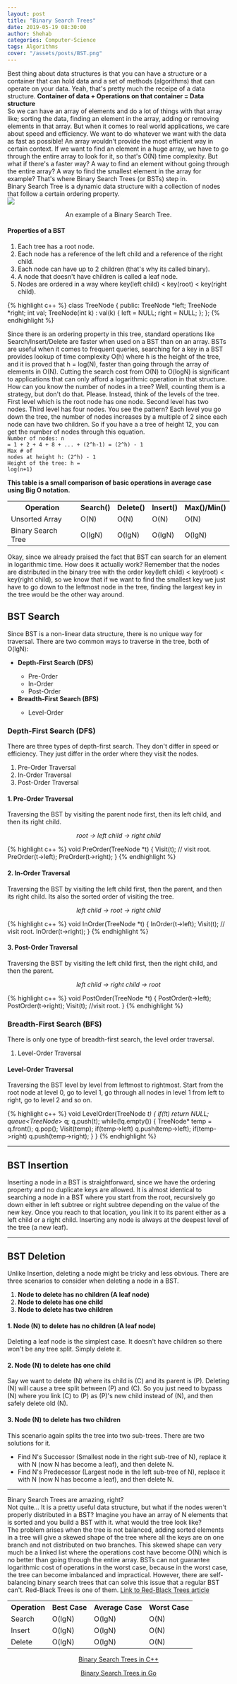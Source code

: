 ```yaml
---
layout: post
title: "Binary Search Trees"
date: 2019-05-19 08:30:00
author: Shehab
categories: Computer-Science
tags: Algorithms
cover: "/assets/posts/BST.png"
---
```


Best thing about data structures is that you can have a structure or a container that can hold data and a set of methods (algorithms) that can operate on your data. Yeah, that's pretty much the receipe of a data structure. <strong>Container of data + Operations on that container = Data structure</strong>
<br>
So we can have an array of elements and do a lot of things with that array like; sorting the data, finding an element in the array, adding or removing elements in that array. But when it comes to real world applications, we care about speed and efficiency. We want to do whatever we want with the data as fast as possible! An array wouldn't provide the most efficient way in certain context. If we want to find an element in a huge array, we have to go through the entire array to look for it, so that's O(N) time complexity. But what if there's a faster way? A way to find an element without going through the entire array? A way to find the smallest element in the array for example? That's where Binary Search Trees (or BSTs) step in.
<br>
Binary Search Tree is a dynamic data structure with a collection of nodes that follow a certain ordering property.  
<img src="/assets/posts/BST.png">

<p align="center">An example of a Binary Search Tree.</p>
<h4>Properties of a BST</h4>
<ol>
	<li>Each tree has a root node.</li>
	<li>Each node has a reference of the left child and a reference of the right child.</li>
	<li>Each node can have up to 2 children (that's why its called binary).</li>
	<li>A node that doesn't have children is called a leaf node.</li>
	<li>Nodes are ordered in a way where key(left child) < key(root) < key(right child).</li>
</ol>

{% highlight c++ %}
class TreeNode {
public:
TreeNode *left;
TreeNode *right;
int val;
TreeNode(int k) : val(k) {
left = NULL;
right = NULL;
};
};
{% endhighlight %}

Since there is an ordering property in this tree, standard operations like Search/Insert/Delete are faster when used on a BST than on an array.
BSTs are useful when it comes to frequent queries, searching for a key in a BST provides lookup of time complexity O(h) where h is the height of the tree, and it is proved that h = log(N), faster than going through the array of elements in O(N). Cutting the search cost from O(N) to O(logN) is significant to applications that can only afford a logarithmic operation in that structure.
<br>
How can you know the number of nodes in a tree? Well, counting them is a strategy, but don't do that. Please. Instead, think of the levels of the tree. First level which is the root node has one node. Second level has two nodes. Third level has four nodes. You see the pattern? Each level you go down the tree, the number of nodes increases by a multiple of 2 since each node can have two children. So if you have a a tree of height 12, you can get the number of nodes through this equation.
<br>
<code>Number of nodes: n = 1 + 2 + 4 + 8 + ... + (2^h-1) = (2^h) - 1</code><br>
<code>Max # of nodes at height h: (2^h) - 1</code><br>
<code>Height of the tree: h = log(n+1)</code><br>

<strong>This table is a small comparison of basic operations in <emp>average case</emp> using Big O notation.</strong>

<table cellpadding="0" cellspacing="0">
	<tr>
		<th>Operation</th><th>Search()</th><th>Delete()</th><th>Insert()</th><th>Max()/Min()</th>
	</tr>
	<tr>
		<td>Unsorted Array</td><td>O(N)</td><td>O(N)</td><td>O(N)</td><td>O(N)</td>
	</tr>
	<tr>
		<td>Binary Search Tree</td><td>O(lgN)</td><td>O(lgN)</td><td>O(lgN)</td><td>O(lgN)</td>
	</tr>
</table>

Okay, since we already praised the fact that BST can search for an element in logarithmic time. How does it actually work? Remember that the nodes are distributed in the binary tree with the order key(left child) < key(root) < key(right child), so we know that if we want to find the smallest key we just have to go down to the leftmost node in the tree, finding the largest key in the tree would be the other way around.

<h2>BST Search</h2>

Since BST is a non-linear data structure, there is no unique way for traversal. There are two common ways to traverse in the tree, both of O(lgN):

<ul>
	<li><strong> Depth-First Search (DFS) </strong></li>
	<ul>
		<li>Pre-Order</li>
		<li>In-Order</li>
		<li>Post-Order</li>
	</ul>
	<li><strong> Breadth-First Search (BFS) </strong></li>
	<ul>
		<li>Level-Order</li>
	</ul>
</ul>

<h3> Depth-First Search (DFS) </h3>

There are three types of depth-first search. They don't differ in speed or efficiency. They just differ in the order where they visit the nodes.

<ol>
	<li>Pre-Order Traversal</li>
	<li>In-Order Traversal</li>
	<li>Post-Order Traversal</li>
</ol>

<h4>1. Pre-Order Traversal</h4>
Traversing the BST by visiting the parent node first, then its left child, and then its right child. 
<p align="center"><I>root -> left child -> right child</I></p>
{% highlight c++ %}
void PreOrder(TreeNode *t) {
	Visit(t);	// visit root.
	PreOrder(t->left);
	PreOrder(t->right);
}
{% endhighlight %}

<h4>2. In-Order Traversal</h4>
Traversing the BST by visiting the left child first, then the parent, and then its right child. Its also the sorted order of visiting the tree.
<p align="center"><I>left child -> root -> right child</I></p>
{% highlight c++ %}
void InOrder(TreeNode *t) {
	InOrder(t->left);
	Visit(t);	// visit root.
	InOrder(t->right);
}
{% endhighlight %}

<h4>3. Post-Order Traversal</h4>
Traversing the BST by visiting the left child first, then the right child, and then the parent.
<p align="center"><I>left child -> right child -> root</I></p>
{% highlight c++ %}
void PostOrder(TreeNode *t) {
	PostOrder(t->left);
	PostOrder(t->right);
	Visit(t);	//visit root.
}
{% endhighlight %}

<h3> Breadth-First Search (BFS) </h3>
There is only one type of breadth-first search, the level order traversal.
<ol>
	<li>Level-Order Traversal</li>
</ol>
<h4>Level-Order Traversal</h4>
Traversing the BST level by level from leftmost to rightmost. Start from the root node at level 0, go to level 1, go through all nodes in level 1 from left to right, go to level 2 and so on.

{% highlight c++ %}
void LevelOrder(TreeNode _t) {
if(!t) return NULL;
queue<TreeNode_> q;
q.push(t);
while(!q.empty()) {
TreeNode\* temp = q.front();
q.pop();
Visit(temp);
if(temp->left)
q.push(temp->left);
if(temp->right)
q.push(temp->right);
}
}
{% endhighlight %}

<hr>

<h2>BST Insertion </h2>
Inserting a node in a BST is straightforward, since we have the ordering property and no duplicate keys are allowed. It is almost identical to searching a node in a BST where you start from the root, recursively go down either in left subtree or right subtree depending on the value of the new key. Once you reach to that location, you link it to its parent either as a left child or a right child. Inserting any node is always at the deepest level of the tree (a new leaf).

<hr>

<h2>BST Deletion </h2>
Unlike Insertion, deleting a node might be tricky and less obvious. There are three scenarios to consider when deleting a node in a BST. 
<ol>
	<li><strong>Node to delete has no children (A leaf node)</strong></li>
	<li><strong>Node to delete has one child</strong></li>
	<li><strong>Node to delete has two children</strong></li>
</ol>
<h4> 1. Node (N) to delete has no children (A leaf node) </h4>
Deleting a leaf node is the simplest case. It doesn't have children so there won't be any tree split. Simply delete it.

<h4> 2. Node (N) to delete has one child </h4>
Say we want to delete (N) where its child is (C) and its parent is (P). Deleting (N) will cause a tree split between (P) and (C). So you just need to bypass (N) where you link (C) to (P) as (P)'s new child instead of (N), and then safely delete old (N).

<h4> 3. Node (N) to delete has two children </h4>
This scenario again splits the tree into two sub-trees. There are two solutions for it. 
<ul>
	<li>Find N's Successor (Smallest node in the right sub-tree of N), replace it with N (now N has become a leaf), and then delete N. </li>
	<li>Find N's Predecessor (Largest node in the left sub-tree of N), replace it with N (now N has become a leaf), and then delete N.</li>
</ul>

<hr>

<div>
Binary Search Trees are amazing, right?
</div>
Not quite...
It is a pretty useful data structure, but what if the nodes weren't properly distributed in a BST? Imagine you have an array of N elements that is sorted and you build a BST with it. what would the tree look like?
<div>
The problem arises when the tree is not balanced, adding sorted elements in a tree will give a skewed shape of the tree where all the keys are on one branch and not distributed on two branches. This skewed shape can very much be a linked list where the operations cost have become O(N) which is no better than going through the entire array. BSTs can not <emp>guarantee</emp> logarithmic cost of operations in the worst case, because in the worst case, the tree can become imbalanced and impractical. However, there are self-balancing binary search trees that can solve this issue that a regular BST can't. Red-Black Trees is one of them. <a href="https://shehabmmohamed.github.io/computer-science/2019/01/24/Red-Black-Trees.html" target="_blank">Link to Red-Black Trees article</a>
</div>

<table cellpadding="0" cellspacing="0">
	<tr>
		<th>Operation</th><th>Best Case</th><th>Average Case</th><th>Worst Case</th>
	</tr>
	<tr>
		<td>Search</td><td>O(lgN)</td><td>O(lgN)</td><td>O(N)</td>
	</tr>
	<tr>
		<td>Insert</td><td>O(lgN)</td><td>O(lgN)</td><td>O(N)</td>
	</tr>
	<tr>
		<td>Delete</td><td>O(lgN)</td><td>O(lgN)</td><td>O(N)</td>
	</tr>
</table>

<p align="center"><a href="https://github.com/ShehabMMohamed/Datastructures-And-Algorithms/tree/master/Data%20Structures/Binary%20Search%20Trees" target="_blank"> Binary Search Trees in C++ </a></p>

<p align="center"><a href="https://github.com/ShehabMMohamed/Go-Datastructures/blob/main/internal/BinarySearchTrees/BinarySearchTree.go" target="_blank"> Binary Search Trees in Go </a></p>
